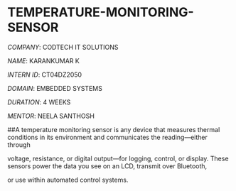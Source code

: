 # TEMPERATURE-MONITORING-SENSOR

*COMPANY*: CODTECH IT SOLUTIONS

*NAME*: KARANKUMAR K

*INTERN ID*: CT04DZ2050

*DOMAIN*: EMBEDDED SYSTEMS

*DURATION*: 4 WEEKS

*MENTOR*: NEELA SANTHOSH

##A temperature monitoring sensor is any device that measures thermal conditions in its environment and communicates the reading—either through

voltage, resistance, or digital output—for logging, control, or display. These sensors power the data you see on an LCD, transmit over Bluetooth, 

or use within automated control systems.
